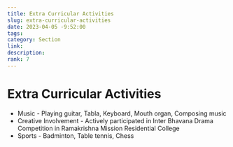 ```yaml
---
title: Extra Curricular Activities
slug: extra-curricular-activities
date: 2023-04-05 -9:52:00
tags:
category: Section
link:
description:
rank: 7
---
```


# Extra Curricular Activities

* Music - Playing guitar, Tabla, Keyboard, Mouth organ, Composing music
* Creative Involvement - Actively participated in Inter Bhavana Drama Competition in Ramakrishna Mission Residential College
* Sports - Badminton, Table tennis, Chess
